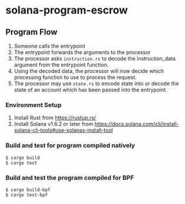 # solana-program-escrow

## Program Flow
1. Someone calls the entrypoint
1. The entrypoint forwards the arguments to the processor
1. The processor asks `instruction.rs` to decode the instruction_data argument
   from the entrypoint function.
1. Using the decoded data, the processor will now decide which processing
   function to use to process the request.
1. The processor may use `state.rs` to encode state into or decode the state of
   an account which has been passed into the entrypoint.

### Environment Setup
1. Install Rust from https://rustup.rs/
2. Install Solana v1.6.2 or later from
   https://docs.solana.com/cli/install-solana-cli-tools#use-solanas-install-tool

### Build and test for program compiled natively
```
$ cargo build
$ cargo test
```

### Build and test the program compiled for BPF
```
$ cargo build-bpf
$ cargo test-bpf
```
